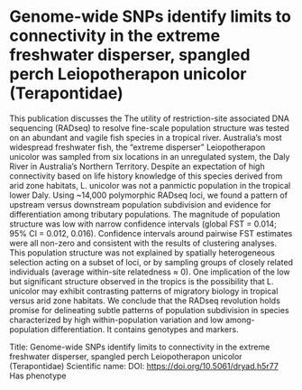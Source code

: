 # Genome-wide SNPs identify limits to connectivity in the extreme freshwater disperser, spangled perch Leiopotherapon unicolor (Terapontidae)

This publication discusses the The utility of restriction-site associated DNA sequencing (RADseq) to resolve fine-scale population structure was tested on an abundant and vagile fish species in a tropical river. Australia’s most widespread freshwater fish, the “extreme disperser” Leiopotherapon unicolor was sampled from six locations in an unregulated system, the Daly River in Australia’s Northern Territory. Despite an expectation of high connectivity based on life history knowledge of this species derived from arid zone habitats, L. unicolor was not a panmictic population in the tropical lower Daly. Using ~14,000 polymorphic RADseq loci, we found a pattern of upstream versus downstream population subdivision and evidence for differentiation among tributary populations. The magnitude of population structure was low with narrow confidence intervals (global FST = 0.014; 95% CI = 0.012, 0.016). Confidence intervals around pairwise FST estimates were all non-zero and consistent with the results of clustering analyses. This population structure was not explained by spatially heterogeneous selection acting on a subset of loci, or by sampling groups of closely related individuals (average within-site relatedness ≈ 0). One implication of the low but significant structure observed in the tropics is the possibility that L. unicolor may exhibit contrasting patterns of migratory biology in tropical versus arid zone habitats. We conclude that the RADseq revolution holds promise for delineating subtle patterns of population subdivision in species characterized by high within-population variation and low among-population differentiation.
It contains  genotypes and  markers.

Title: Genome-wide SNPs identify limits to connectivity in the extreme freshwater disperser, spangled perch Leiopotherapon unicolor (Terapontidae)
Scientific name: 
DOI: https://doi.org/10.5061/dryad.h5r77
Has phenotype 

